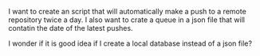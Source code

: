 I want to create an script that will automatically make a push to a remote repository twice a day.
I also want to crate a queue in a json file that will contatin the date
of the latest pushes.

I wonder if it is good idea if I create a local database instead of a json file?